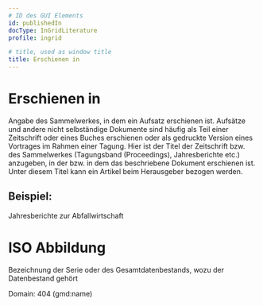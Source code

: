 ```yaml
---
# ID des GUI Elements
id: publishedIn
docType: InGridLiterature
profile: ingrid

# title, used as window title
title: Erschienen in
---
```


# Erschienen in

Angabe des Sammelwerkes, in dem ein Aufsatz erschienen ist. Aufsätze und andere nicht selbständige Dokumente sind häufig als Teil einer Zeitschrift oder eines Buches erschienen oder als gedruckte Version eines Vortrages im Rahmen einer Tagung. Hier ist der Titel der Zeitschrift bzw. des Sammelwerkes (Tagungsband (Proceedings), Jahresberichte etc.) anzugeben, in der bzw. in dem das beschriebene Dokument erschienen ist. Unter diesem Titel kann ein Artikel beim Herausgeber bezogen werden.

## Beispiel:

Jahresberichte zur Abfallwirtschaft

# ISO Abbildung

Bezeichnung der Serie oder des Gesamtdatenbestands, wozu der Datenbestand gehört

Domain: 404 (gmd:name)
